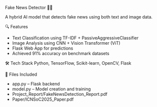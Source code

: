 Fake News Detector 📰🤖

A hybrid AI model that detects fake news using both text and image data.

🔍 Features
- Text Classification using TF-IDF + PassiveAggressiveClassifier
- Image Analysis using CNN + Vision Transformer (ViT)
- Flask Web App for predictions
- Achieved 91% accuracy on benchmark datasets

🛠️ Tech Stack
Python, TensorFlow, Scikit-learn, OpenCV, Flask

📄 Files Included
- app.py – Flask backend
- model.py – Model creation and training
- Project_Report/FakeNewsDetection_Report.pdf
- Paper/ICNSoC2025_Paper.pdf




